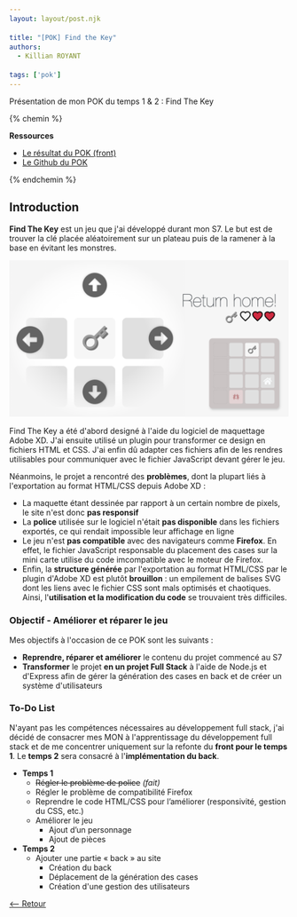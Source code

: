 ```yaml
---
layout: layout/post.njk

title: "[POK] Find the Key"
authors:
  - Killian ROYANT

tags: ['pok']
---
```


<!-- début résumé -->

Présentation de mon POK du temps 1 & 2 : Find The Key

<!-- fin résumé -->

{% chemin %}

**Ressources**

- [Le résultat du POK (front)](https://royantk.github.io/FindTheKey/)
- [Le Github du POK](https://github.com/royantk/FindTheKey)

{% endchemin %}

## Introduction

**Find The Key** est un jeu que j'ai développé durant mon S7. Le but est de trouver la clé placée aléatoirement sur un plateau puis de la ramener à la base en évitant les monstres.

![Image Find The Key](FindTheKey.png)

Find The Key a été d'abord designé à l'aide du logiciel de maquettage Adobe XD. J'ai ensuite utilisé un plugin pour transformer ce design en fichiers HTML et CSS. J'ai enfin dû adapter ces fichiers afin de les rendres utilisables pour communiquer avec le fichier JavaScript devant gérer le jeu.

Néanmoins, le projet a rencontré des **problèmes**, dont la plupart liés à l'exportation au format HTML/CSS depuis Adobe XD :

- La maquette étant dessinée par rapport à un certain nombre de pixels, le site n'est donc **pas responsif**
- La **police** utilisée sur le logiciel n'était **pas disponible** dans les fichiers exportés, ce qui rendait impossible leur affichage en ligne
- Le jeu n'est **pas compatible** avec des navigateurs comme **Firefox**. En effet, le fichier JavaScript responsable du placement des cases sur la mini carte utilise du code imcompatible avec le moteur de Firefox.
- Enfin, la **structure générée** par l'exportation au format HTML/CSS par le plugin d'Adobe XD est plutôt **brouillon** : un empilement de balises SVG dont les liens avec le fichier CSS sont mals optimisés et chaotiques. Ainsi, l'**utilisation et la modification du code** se trouvaient très difficiles.

### Objectif - Améliorer et réparer le jeu

Mes objectifs à l'occasion de ce POK sont les suivants :

- **Reprendre, réparer et améliorer** le contenu du projet commencé au S7
- **Transformer** le projet **en un projet Full Stack** à l'aide de Node.js et d'Express afin de gérer la génération des cases en back et de créer un système d'utilisateurs

### To-Do List

N'ayant pas les compétences nécessaires au développement full stack, j'ai décidé de consacrer mes MON à l'apprentissage du développement full stack et de me concentrer uniquement sur la refonte du **front pour le temps 1**. Le **temps 2** sera consacré à l'**implémentation du back**.

- **Temps 1**
  - ~~Régler le problème de police~~ *(fait)*
  - Régler le problème de compatibilité Firefox
  - Reprendre le code HTML/CSS pour l’améliorer (responsivité, gestion du CSS, etc.)
  - Améliorer le jeu
    - Ajout d’un personnage
    - Ajout de pièces
- **Temps 2**
  - Ajouter une partie « back » au site
    - Création du back
    - Déplacement de la génération des cases
    - Création d'une gestion des utilisateurs

[<-- Retour](../)
